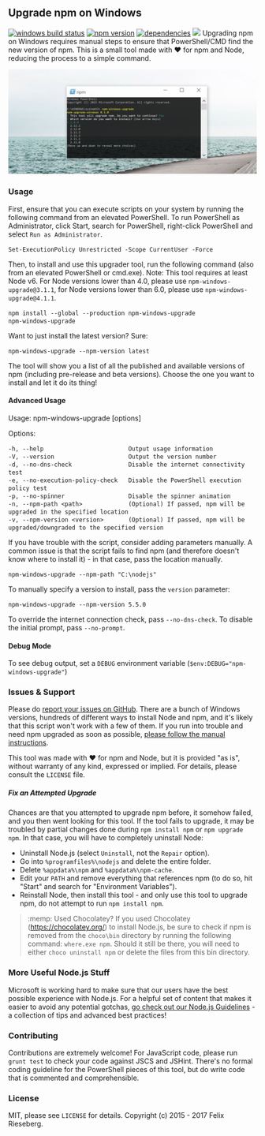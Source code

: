 ## Upgrade npm on Windows
<a href="https://ci.appveyor.com/project/felixrieseberg/npm-windows-upgrade/branch/master"><img src="https://ci.appveyor.com/api/projects/status/8mk8qvno71xt30if/branch/master?svg=true" alt="windows build status" height="18" /></a>
<a href="http://badge.fury.io/js/npm-windows-upgrade"><img src="https://badge.fury.io/js/npm-windows-upgrade.svg" alt="npm version" height="18"></a> <a href="https://david-dm.org/felixrieseberg/npm-windows-upgrade"><img src="https://david-dm.org/felixrieseberg/npm-windows-upgrade.svg" alt="dependencies" height="18px"></a> <img src="https://img.shields.io/npm/dm/npm-windows-upgrade.svg" height="18px" />
Upgrading npm on Windows requires manual steps to ensure that PowerShell/CMD find the new version of npm. This is a small tool made with :heart: for npm and Node, reducing the process to a simple command.

![](https://raw.githubusercontent.com/felixrieseberg/npm-windows-upgrade/gh-pages/screenshot.png)

### Usage
First, ensure that you can execute scripts on your system by running the following command from an elevated PowerShell. To run PowerShell as Administrator, click Start, search for PowerShell, right-click PowerShell and select `Run as Administrator`.

```
Set-ExecutionPolicy Unrestricted -Scope CurrentUser -Force
```

Then, to install and use this upgrader tool, run the following command (also from an elevated PowerShell or cmd.exe). Note: This tool requires at least Node v6. For Node versions lower than 4.0, please use `npm-windows-upgrade@3.1.1`, for Node versions lower than 6.0, please use `npm-windows-upgrade@4.1.1`.

```
npm install --global --production npm-windows-upgrade
npm-windows-upgrade
```

Want to just install the latest version? Sure:

```
npm-windows-upgrade --npm-version latest
```

The tool will show you a list of all the published and available versions of npm (including pre-release and beta versions). Choose the one you want to install and let it do its thing!

#### Advanced Usage
Usage: npm-windows-upgrade [options]

Options:
```
-h, --help                        Output usage information
-V, --version                     Output the version number
-d, --no-dns-check                Disable the internet connectivity test
-e, --no-execution-policy-check   Disable the PowerShell execution policy test
-p, --no-spinner                  Disable the spinner animation
-n, --npm-path <path>             (Optional) If passed, npm will be upgraded in the specified location
-v, --npm-version <version>       (Optional) If passed, npm will be upgraded/downgraded to the specified version
```

If you have trouble with the script, consider adding parameters manually. A common issue is that the script fails to find npm (and therefore doesn't know where to install it) - in that case, pass the location manually.

```
npm-windows-upgrade --npm-path "C:\nodejs"
```

To manually specify a version to install, pass the `version` parameter:

```
npm-windows-upgrade --npm-version 5.5.0
```

To override the internet connection check, pass `--no-dns-check`. To disable the initial prompt, pass `--no-prompt`.

#### Debug Mode
To see debug output, set a `DEBUG` environment variable (`$env:DEBUG="npm-windows-upgrade"`)

### Issues & Support
Please do [report your issues on GitHub](https://github.com/felixrieseberg/npm-windows-upgrade/issues). There are a bunch of Windows versions, hundreds of different ways to install Node and npm, and it's likely that this script won't work with a few of them. If you run into trouble and need npm upgraded as soon as possible, [please follow the manual instructions](https://github.com/npm/npm/wiki/Troubleshooting#upgrading-on-windows).

This tool was made with :heart: for npm and Node, but it is provided "as is", without warranty of any kind, expressed or
implied. For details, please consult the `LICENSE` file.

##### Fix an Attempted Upgrade
Chances are that you attempted to upgrade npm before, it somehow failed, and you then went looking for this tool. If the tool fails to upgrade, it may be troubled by partial changes done during `npm install npm` or `npm upgrade npm`. In that case, you will have to completely uninstall Node:

 * Uninstall Node.js (select `Uninstall`, not the `Repair` option).
 * Go into `%programfiles%\nodejs` and delete the entire folder.
 * Delete `%appdata%\npm` and `%appdata%\npm-cache`.
 * Edit your `PATH` and remove everything that references npm (to do so, hit "Start" and search for "Environment Variables").
 * Reinstall Node, then install this tool - and only use this tool to upgrade npm, do not attempt to run `npm install npm`.

> :memp: Used Chocolatey?
If you used Chocolatey (https://chocolatey.org/) to install Node.js, be sure to check if npm is removed from the `choco\bin` directory by running the following command: `where.exe npm`. Should it still be there, you will need to either `choco uninstall npm` or delete the files from this bin directory.

### More Useful Node.js Stuff
Microsoft is working hard to make sure that our users have the best possible experience with Node.js. For a helpful set of content that makes it easier to avoid any potential gotchas, [go check out our Node.js Guidelines](https://github.com/microsoft/nodejs-guidelines) - a collection of tips and advanced best practices!

### Contributing
Contributions are extremely welcome! For JavaScript code, please run `grunt test` to check your code against JSCS and JSHint. There's no formal coding guideline for the PowerShell pieces of this tool, but do write code that is commented and comprehensible.

### License
MIT, please see `LICENSE` for details. Copyright (c) 2015 - 2017 Felix Rieseberg.
